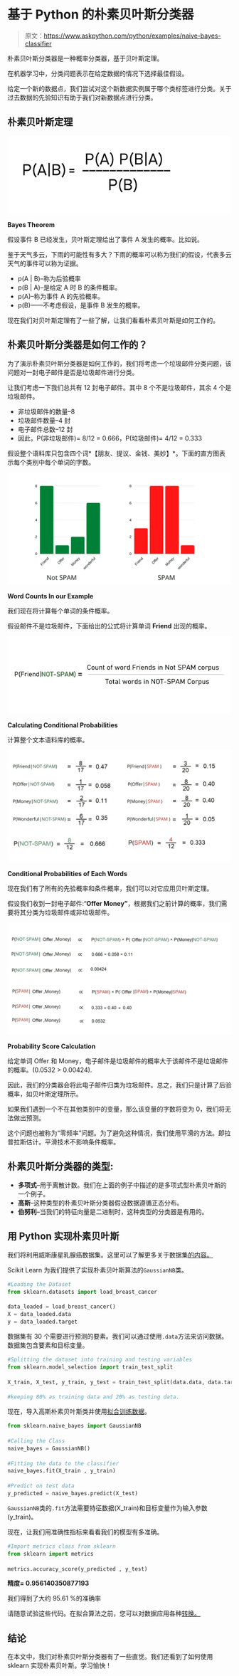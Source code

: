 # 基于 Python 的朴素贝叶斯分类器

> 原文：<https://www.askpython.com/python/examples/naive-bayes-classifier>

朴素贝叶斯分类器是一种概率分类器，基于贝叶斯定理。

在机器学习中，分类问题表示在给定数据的情况下选择最佳假设。

给定一个新的数据点，我们尝试对这个新数据实例属于哪个类标签进行分类。关于过去数据的先验知识有助于我们对新数据点进行分类。

## 朴素贝叶斯定理

![Bayes Theorem](img/fadb0bf560380aa7d4621edb529c5663.png)

**Bayes Theorem**

假设事件 B 已经发生，贝叶斯定理给出了事件 A 发生的概率。比如说。

鉴于天气多云，下雨的可能性有多大？下雨的概率可以称为我们的假设，代表多云天气的事件可以称为证据。

*   p(A | B)–称为后验概率
*   p(B | A)–是给定 A 时 B 的条件概率。
*   p(A)–称为事件 A 的先验概率。
*   p(B)——不考虑假设，是事件 B 发生的概率。

现在我们对贝叶斯定理有了一些了解，让我们看看朴素贝叶斯是如何工作的。

## 朴素贝叶斯分类器是如何工作的？

为了演示朴素贝叶斯分类器是如何工作的，我们将考虑一个垃圾邮件分类问题，该问题对一封电子邮件是否是垃圾邮件进行分类。

让我们考虑一下我们总共有 12 封电子邮件。其中 8 个不是垃圾邮件，其余 4 个是垃圾邮件。

*   非垃圾邮件的数量–8
*   垃圾邮件数量–4 封
*   电子邮件总数–12 封
*   因此，P(非垃圾邮件)= 8/12 = 0.666，P(垃圾邮件)= 4/12 = 0.333

假设整个语料库只包含四个词*【朋友、提议、金钱、美妙】*。下面的直方图表示每个类别中每个单词的字数。

![Word Counts In Mail](img/5edafeea1741fed75865372cddbe35e3.png)

**Word Counts In our Example**

我们现在将计算每个单词的条件概率。

假设邮件不是垃圾邮件，下面给出的公式将计算单词 **Friend** 出现的概率。

![Calculating Conditional Probabilities ](img/4818c9d690ffcc74144b37c88d2e871d.png)

**Calculating Conditional Probabilities**

计算整个文本语料库的概率。

![Conditional Probabilities Of Each Words](img/f07c9709e654d67075552783dd85e454.png)

**Conditional Probabilities of Each Words**

现在我们有了所有的先验概率和条件概率，我们可以对它应用贝叶斯定理。

假设我们收到一封电子邮件:“**Offer Money”**，根据我们之前计算的概率，我们需要将其分类为垃圾邮件或非垃圾邮件。

![Probability Score Calculation](img/dc0ee586fea1b61f47310c8ab2d3889d.png)

**Probability Score Calculation**

给定单词 Offer 和 Money，电子邮件是垃圾邮件的概率大于该邮件不是垃圾邮件的概率。(0.0532 > 0.00424).

因此，我们的分类器会将此电子邮件归类为垃圾邮件。总之，我们只是计算了后验概率，如贝叶斯定理所示。

如果我们遇到一个不在其他类别中的变量，那么该变量的字数将变为 0，我们将无法做出预测。

这个问题也被称为“零频率”问题。为了避免这种情况，我们使用平滑的方法。即拉普拉斯估计。平滑技术不影响条件概率。

## 朴素贝叶斯分类器的类型:

*   **多项式**–用于离散计数。我们在上面的例子中描述的是多项式型朴素贝叶斯的一个例子。
*   **高斯**–这种类型的朴素贝叶斯分类器假设数据遵循正态分布。
*   **伯努利**–当我们的特征向量是二进制时，这种类型的分类器是有用的。

## 用 Python 实现朴素贝叶斯

我们将利用威斯康星乳腺癌数据集。这里可以了解更多关于数据集[的内容。](https://scikit-learn.org/stable/modules/generated/sklearn.datasets.load_breast_cancer.html)

Scikit Learn 为我们提供了实现朴素贝叶斯算法的`GaussianNB`类。

```py
#Loading the Dataset
from sklearn.datasets import load_breast_cancer

data_loaded = load_breast_cancer()
X = data_loaded.data
y = data_loaded.target

```

数据集有 30 个需要进行预测的要素。我们可以通过使用`.data`方法来访问数据。数据集包含要素和目标变量。

```py
#Splitting the dataset into training and testing variables
from sklearn.model_selection import train_test_split

X_train, X_test, y_train, y_test = train_test_split(data.data, data.target, test_size=0.2,random_state=20)

#keeping 80% as training data and 20% as testing data.

```

现在，导入高斯朴素贝叶斯类并使用[拟合训练数据](https://www.askpython.com/python/examples/split-data-training-and-testing-set)。

```py
from sklearn.naive_bayes import GaussianNB

#Calling the Class
naive_bayes = GaussianNB()

#Fitting the data to the classifier
naive_bayes.fit(X_train , y_train)

#Predict on test data
y_predicted = naive_bayes.predict(X_test)

```

`GaussianNB`类的`.fit`方法需要特征数据(X_train)和目标变量作为输入参数(y_train)。

现在，让我们用准确性指标来看看我们的模型有多准确。

```py
#Import metrics class from sklearn
from sklearn import metrics

metrics.accuracy_score(y_predicted , y_test)

```

**精度= 0.956140350877193**

我们得到了大约 95.61 %的准确率

请随意试验这些代码。在拟合算法之前，您可以对数据应用各种[转换。](https://www.askpython.com/python/examples/standardize-data-in-python)

## 结论

在本文中，我们对朴素贝叶斯分类器有了一些直觉。我们还看到了如何使用 sklearn 实现朴素贝叶斯。学习愉快！